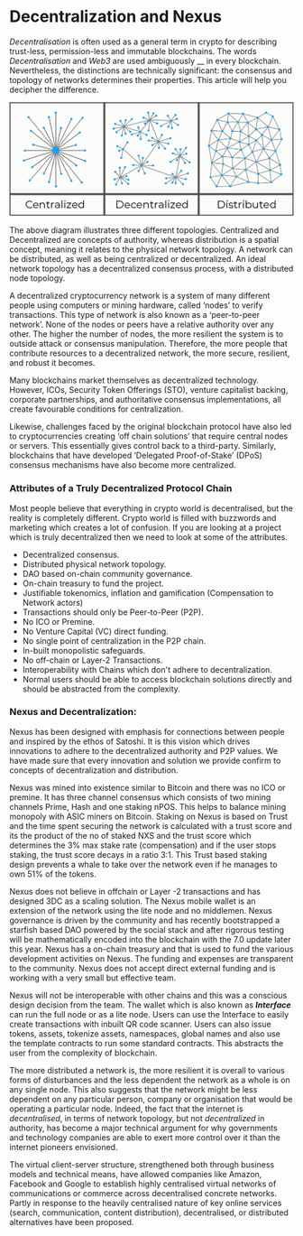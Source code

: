 # Decentralization and Nexus

_Decentralisation_ is often used as a general term in crypto for describing trust-less, permission-less and immutable blockchains. The words _Decentralisation_ and _Web3_ are used ambiguously __ in every blockchain. Nevertheless, the distinctions are technically significant: the consensus and topology of networks determines their properties. This article will help you decipher the difference.&#x20;

![](../../.gitbook/assets/CDD.png)

The above diagram illustrates three different topologies. Centralized and Decentralized are concepts of authority, whereas distribution is a spatial concept, meaning it relates to the physical network topology. A network can be distributed, as well as being centralized or decentralized. An ideal network topology has a decentralized consensus process, with a distributed node topology.

A decentralized cryptocurrency network is a system of many different people using computers or mining hardware, called ‘nodes’ to verify transactions. This type of network is also known as a ‘peer-to-peer network’. None of the nodes or peers have a relative authority over any other. The higher the number of nodes, the more resilient the system is to outside attack or consensus manipulation. Therefore, the more people that contribute resources to a decentralized network, the more secure, resilient, and robust it becomes.

Many blockchains market themselves as decentralized technology. However, ICOs, Security Token Offerings (STO), venture capitalist backing, corporate partnerships, and authoritative consensus implementations, all create favourable conditions for centralization.

Likewise, challenges faced by the original blockchain protocol have also led to cryptocurrencies creating ‘off chain solutions’ that require central nodes or servers. This essentially gives control back to a third-party. Similarly, blockchains that have developed ‘Delegated Proof-of-Stake’ (DPoS) consensus mechanisms have also become more centralized.

### Attributes of a Truly Decentralized Protocol Chain

Most people believe that everything in crypto world is decentralised, but the reality is completely different. Crypto world is filled with buzzwords and marketing which creates a lot of confusion. If you are looking at a project which is truly decentralized then we need to look at some of the attributes.&#x20;

* Decentralized consensus.
* Distributed physical network topology.
* DAO based on-chain community governance.
* On-chain treasury to fund the project.
* Justifiable tokenomics, inflation and gamification (Compensation to Network actors)
* Transactions should only be Peer-to-Peer (P2P).&#x20;
* No ICO or Premine.
* No Venture Capital (VC) direct funding.
* No single point of centralization in the P2P chain.
* In-built monopolistic safeguards.
* No off-chain or Layer-2 Transactions.
* Interoperability with Chains which don't adhere to decentralization.
* Normal users should be able to access blockchain solutions directly and should be abstracted from the complexity.

### Nexus and Decentralization:

Nexus has been designed with emphasis for connections between people and inspired by the ethos of Satoshi. It is this vision which drives innovations to adhere to the decentralized authority and P2P values. We have made sure that every innovation and solution we provide confirm to concepts of decentralization and distribution.&#x20;

Nexus was mined into existence similar to Bitcoin and there was no ICO or premine. It has three channel consensus which consists of two mining channels Prime, Hash and one staking nPOS. This helps to balance mining monopoly with ASIC miners on Bitcoin. Staking on Nexus is based on Trust and the time spent securing the network is calculated with a trust score and its the product of the no of staked NXS and the trust score which determines the 3% max stake rate (compensation) and  if the user stops staking, the trust score decays in a ratio 3:1. This Trust based staking design prevents a whale to take over the network even if he manages to own 51% of the tokens.

Nexus does not believe in offchain or Layer -2 transactions and has designed 3DC as a scaling solution. The Nexus mobile wallet is an extension of the network using the lite node and no middlemen. Nexus governance is driven by the community and has recently bootstrapped a starfish based DAO powered by the social stack and after rigorous testing will be mathematically encoded into the blockchain with the 7.0 update later this year. Nexus has a on-chain treasury and that is used to fund the various development activities on Nexus. The funding and expenses are transparent to the community. Nexus does not accept direct external funding and is working with a very small but effective team.

Nexus will not be interoperable with other chains and this was a conscious design decision from the team. The wallet which is also known as _**Interface**_ can run the full node or as a lite node. Users can use the Interface to easily create transactions with inbuilt QR code scanner. Users can also issue tokens, assets, tokenize assets, namespaces, global names and also use the template contracts to run some standard contracts. This abstracts the user from the complexity of blockchain.





The more distributed a network is, the more resilient it is overall to various forms of disturbances and the less dependent the network as a whole is on any single node. This also suggests that the network might be less dependent on any particular person, company or organisation that would be operating a particular node. Indeed, the fact that the internet is _decentralised_, in terms of network topology, but not _decentralized_ in authority, has become a major technical argument for why governments and technology companies are able to exert more control over it than the internet pioneers envisioned.&#x20;

The virtual client-server structure, strengthened both through business models and technical means, have allowed companies like Amazon, Facebook and Google to establish highly centralised virtual networks of communications or commerce across decentralised concrete networks. Partly in response to the heavily centralised nature of key online services (search, communication, content distribution), decentralised, or distributed alternatives have been proposed.&#x20;

